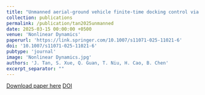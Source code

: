 ```yaml
---
title: "Unmanned aerial-ground vehicle finite-time docking control via pursuit-evasion games"
collection: publications
permalink: /publication/tan2025unmanned
date: 2025-03-15 00:00:00 +0500
venue: 'Nonlinear Dynamics'
paperurl: 'https://link.springer.com/10.1007/s11071-025-11021-6'
doi: '10.1007/s11071-025-11021-6'
pubtype: 'journal'
image: 'Nonlinear Dynamics.jpg'
authors: 'J. Tan, S. Xue, Q. Guan, T. Niu, H. Cao, B. Chen'
excerpt_separator: ""
---
```

[Download paper here](https://link.springer.com/10.1007/s11071-025-11021-6)
[DOI](10.1007/s11071-025-11021-6)